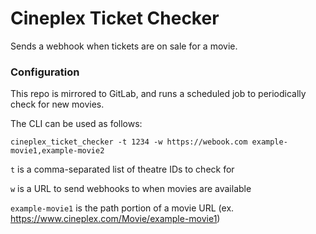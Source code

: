 # Cineplex Ticket Checker
Sends a webhook when tickets are on sale for a movie.

### Configuration

This repo is mirrored to GitLab, and runs a scheduled job to periodically check for new movies.

The CLI can be used as follows:

```shell
cineplex_ticket_checker -t 1234 -w https://webook.com example-movie1,example-movie2
```

`t` is a comma-separated list of theatre IDs to check for

`w` is a URL to send webhooks to when movies are available

`example-movie1` is the path portion of a movie URL (ex. https://www.cineplex.com/Movie/example-movie1)
